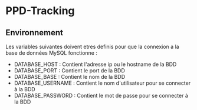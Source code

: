 # PPD-Tracking

## Environnement

Les variables suivantes doivent etres definis pour que la connexion a la base de données MySQL fonctionne :

* DATABASE_HOST : Contient l'adresse ip ou le hostname de la BDD
* DATABASE_PORT : Contient le port de la BDD
* DATABASE_BASE : Contient le nom de la BDD
* DATABASE_USERNAME : Contient le nom d'utilisateur pour se connecter à la BDD
* DATABASE_PASSWORD : Contient le mot de passe pour se connecter à la BDD
